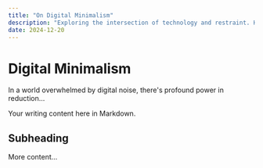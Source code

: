 ```yaml
---
title: "On Digital Minimalism"
description: "Exploring the intersection of technology and restraint. How less interface can lead to more meaningful interaction."
date: 2024-12-20
---
```


# Digital Minimalism

In a world overwhelmed by digital noise, there's profound power in reduction...

Your writing content here in Markdown.

## Subheading

More content...